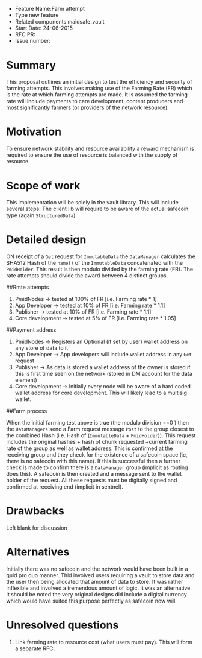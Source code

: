 - Feature Name:Farm attempt 
- Type new feature
- Related components maidsafe_vault
- Start Date: 24-06-2015 
- RFC PR:
- Issue number: 

# Summary

This proposal outlines an initial design to test the efficiency and security of farming attempts.  This involves making use of the Farming Rate (FR) which is the rate at which farming attempts are made.  It is assumed the farming rate will include payments to care development, content producers and most significantly farmers (or providers of the network resource). 

# Motivation

To ensure network stability and resource availability a reward mechanism is required to ensure the use of resource is balanced with the supply of resource. 

# Scope of work

This implementation will be solely in the vault library. This will include several steps. The client lib will require to be aware of the actual safecoin type (again `StructuredData`). 

# Detailed design

ON receipt of a `Get` request for `ImmutableData` the `DataManager` calculates the SHA512 Hash of the `name()` of the `ImmutableData` concatenated with the
`PmidHolder`. This result is then modulo divided by the farming rate (FR). The rate attempts should divide the award between 4 distinct groups. 

##Rmte attempts 

1. PmidNodes -> tested at 100% of FR [i.e. Farming rate * 1]
2. App Developer -> tested at 10% of FR [i.e. Farming rate * 1.1] 
3. Publisher -> tested at 10% of FR [i.e. Farming rate * 1.1]
4. Core development -> tested at 5% of FR [i.e. Farming rate * 1.05]

##Payment address 

1. PmidNodes -> Registers an Optional (if set by user) wallet address on any store of data to it
2. App Developer -> App developers will include wallet address in any `Get` request
3. Publisher -> As data is stored a wallet address of the owner is stored if this is first time seen on the network (stored in DM account for the data element)
4. Core development -> Initially every node will be aware of a hard coded wallet address for core development. This will likely lead to a multisig wallet.

##Farm process

When the initial farming test above is true (the modulo division ==0 ) then the `DataManagers` send a Farm request message `Post` to the group closest to the
combined Hash (i.e. Hash of (`ImmutableData` + `PmidHolder`)). This request includes the original hashes + hash of chunk requested +current farming rate of the group as well as wallet address. This is confirmed at the receiving group and they check for the existence of a safecoin space (ie, there is no safecoin with this name). If this is successful then a further check is made to confirm there is a `DataManager` group (implicit as routing does this). A safecoin is then created and a message sent to the wallet holder of the request.  All these requests must be digitally signed and confirmed at receiving end (implicit in sentnel). 

# Drawbacks

Left blank for discussion

# Alternatives

Initially there was no safecoin and the network would have been built in a quid pro quo manner. Thid involved users requiring a vault to store data and the
user then being allocated that amount of data to store. It was rather inflexible and involved a tremendous amount of logic. It was an alternative. It should be
noted the very original designs did include a digital currency which would have suited this purpose perfectly as safecoin now will. 

# Unresolved questions

1. Link farming rate to resource cost (what users must pay). This will form a separate RFC.
